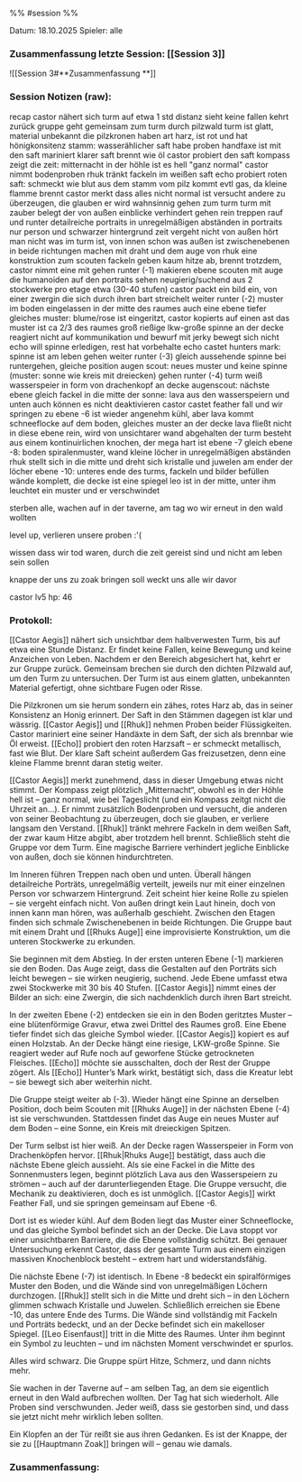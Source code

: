 %% #session %%

Datum: 18.10.2025
Spieler: alle

###  **Zusammenfassung letzte Session: [[Session 3]]**

![[Session 3#**Zusammenfassung **]]

###  **Session Notizen (raw):**
recap
castor nähert sich turm auf etwa 1 std distanz
sieht keine fallen
kehrt zurück
gruppe geht gemeinsam zum turm durch pilzwald
turm ist glatt, material unbekannt
die pilzkronen haben art harz, ist rot und hat hönigkonsitenz
stamm: wasserählicher saft
habe proben
handfaxe ist mit den saft mariniert
klarer saft brennt wie öl
castor probiert den saft
kompass zeigt die zeit: mitternacht
in der höhle ist es hell "ganz normal"
castor nimmt bodenproben
rhuk tränkt fackeln im weißen saft
echo probiert roten saft: schmeckt wie blut
aus dem stamm vom pilz kommt evtl gas, da kleine flamme brennt
castor merkt dass alles nicht normal ist
versucht andere zu überzeugen, die glauben er wird wahnsinnig
gehen zum turm
turm mit zauber belegt der von außen einblicke verhindert
gehen rein
treppen rauf und runter
detailreiche portraits in unregelmäßigen abständen
in portraits nur person und schwarzer hintergrund
zeit vergeht nicht
von außen hört man nicht was im turm ist, von innen schon was außen ist
zwischenebenen in beide richtungen
machen mit draht und dem auge von rhuk eine konstruktion zum scouten
fackeln geben kaum hitze ab, brennt trotzdem, castor nimmt eine mit
gehen runter (-1)
makieren ebene
scouten mit auge
die humanoiden auf den portraits sehen neugierig/suchend aus 
2 stockwerke pro etage etwa (30-40 stufen)
castor packt ein bild ein, von einer zwergin die sich durch ihren bart streichelt
weiter runter (-2)
muster im boden eingelassen in der mitte des raumes
auch eine ebene tiefer gleiches muster: blume/rose
ist eingeritzt, castor kopierts auf einen ast
das muster ist ca 2/3 des raumes groß
rießige lkw-große spinne an der decke
reagiert nicht auf kommunikation und bewurf mit jerky
bewegt sich nicht
echo will spinne erledigen, rest hat vorbehalte
echo castet hunters mark: spinne ist am leben
gehen weiter runter (-3)
gleich aussehende spinne bei runtergehen, gleiche position
augen scout: neues muster und keine spinne (muster: sonne wie kreis mit dreiecken)
gehen runter (-4)
turm weiß
wasserspeier in form von drachenkopf an decke
augenscout: nächste ebene gleich
fackel in die mitte der sonne: lava aus den wasserspeiern
und unten auch
können es nicht deaktivieren
castor castet feather fall und wir springen zu ebene -6
ist wieder angenehm kühl, aber lava kommt
schneeflocke auf dem boden, gleiches muster an der decke
lava fließt nicht in diese ebene rein, wird von unsichtarer wand abgehalten
der turm besteht aus einem kontinuirlichen knochen, der mega hart ist
ebene -7 gleich
ebene -8: boden spiralenmuster, wand kleine löcher in unregelmäßigen abständen
rhuk stellt sich in die mitte und dreht sich
kristalle und juwelen am ender der löcher
ebene -10: unteres ende des turms, fackeln und bilder befüllen wände komplett, die decke ist eine spiegel
leo ist in der mitte, unter ihm leuchtet ein muster und er verschwindet

sterben alle, wachen auf in der taverne, am tag wo wir erneut in den wald wollten

level up, verlieren unsere proben :'(

wissen dass wir tod waren, durch die zeit gereist sind und nicht am leben sein sollen

knappe der uns zu zoak bringen soll weckt uns alle wir davor

castor lv5 hp: 46 

###  **Protokoll:**

[[Castor Aegis]] nähert sich unsichtbar dem halbverwesten Turm, bis auf etwa eine Stunde Distanz. Er findet keine Fallen, keine Bewegung und keine Anzeichen von Leben. Nachdem er den Bereich abgesichert hat, kehrt er zur Gruppe zurück. Gemeinsam brechen sie durch den dichten Pilzwald auf, um den Turm zu untersuchen. Der Turm ist aus einem glatten, unbekannten Material gefertigt, ohne sichtbare Fugen oder Risse.

Die Pilzkronen um sie herum sondern ein zähes, rotes Harz ab, das in seiner Konsistenz an Honig erinnert. Der Saft in den Stämmen dagegen ist klar und wässrig. [[Castor Aegis]] und [[Rhuk]] nehmen Proben beider Flüssigkeiten. Castor mariniert eine seiner Handäxte in dem Saft, der sich als brennbar wie Öl erweist. [[Echo]] probiert den roten Harzsaft – er schmeckt metallisch, fast wie Blut. Der klare Saft scheint außerdem Gas freizusetzen, denn eine kleine Flamme brennt daran stetig weiter.

[[Castor Aegis]] merkt zunehmend, dass in dieser Umgebung etwas nicht stimmt. Der Kompass zeigt plötzlich „Mitternacht“, obwohl es in der Höhle hell ist – ganz normal, wie bei Tageslicht (und ein Kompass zeitgt nicht die Uhrzeit an...). Er nimmt zusätzlich Bodenproben und versucht, die anderen von seiner Beobachtung zu überzeugen, doch sie glauben, er verliere langsam den Verstand. [[Rhuk]] tränkt mehrere Fackeln in dem weißen Saft, der zwar kaum Hitze abgibt, aber trotzdem hell brennt. Schließlich steht die Gruppe vor dem Turm. Eine magische Barriere verhindert jegliche Einblicke von außen, doch sie können hindurchtreten.

Im Inneren führen Treppen nach oben und unten. Überall hängen detailreiche Porträts, unregelmäßig verteilt, jeweils nur mit einer einzelnen Person vor schwarzem Hintergrund. Zeit scheint hier keine Rolle zu spielen – sie vergeht einfach nicht. Von außen dringt kein Laut hinein, doch von innen kann man hören, was außerhalb geschieht. Zwischen den Etagen finden sich schmale Zwischenebenen in beide Richtungen. Die Gruppe baut mit einem Draht und [[Rhuks Auge]] eine improvisierte Konstruktion, um die unteren Stockwerke zu erkunden.

Sie beginnen mit dem Abstieg. In der ersten unteren Ebene (-1) markieren sie den Boden. Das Auge zeigt, dass die Gestalten auf den Porträts sich leicht bewegen – sie wirken neugierig, suchend. Jede Ebene umfasst etwa zwei Stockwerke mit 30 bis 40 Stufen. [[Castor Aegis]] nimmt eines der Bilder an sich: eine Zwergin, die sich nachdenklich durch ihren Bart streicht.

In der zweiten Ebene (-2) entdecken sie ein in den Boden geritztes Muster – eine blütenförmige Gravur, etwa zwei Drittel des Raumes groß. Eine Ebene tiefer findet sich das gleiche Symbol wieder. [[Castor Aegis]] kopiert es auf einen Holzstab. An der Decke hängt eine riesige, LKW-große Spinne. Sie reagiert weder auf Rufe noch auf geworfene Stücke getrockneten Fleisches. [[Echo]] möchte sie ausschalten, doch der Rest der Gruppe zögert. Als [[Echo]] Hunter’s Mark wirkt, bestätigt sich, dass die Kreatur lebt – sie bewegt sich aber weiterhin nicht.

Die Gruppe steigt weiter ab (-3). Wieder hängt eine Spinne an derselben Position, doch beim Scouten mit [[Rhuks Auge]] in der nächsten Ebene (-4) ist sie verschwunden. Stattdessen findet das Auge ein neues Muster auf dem Boden – eine Sonne, ein Kreis mit dreieckigen Spitzen.

Der Turm selbst ist hier weiß. An der Decke ragen Wasserspeier in Form von Drachenköpfen hervor. [[Rhuk|Rhuks Auge]] bestätigt, dass auch die nächste Ebene gleich aussieht. Als sie eine Fackel in die Mitte des Sonnenmusters legen, beginnt plötzlich Lava aus den Wasserspeiern zu strömen – auch auf der darunterliegenden Etage. Die Gruppe versucht, die Mechanik zu deaktivieren, doch es ist unmöglich. [[Castor Aegis]] wirkt Feather Fall, und sie springen gemeinsam auf Ebene -6.

Dort ist es wieder kühl. Auf dem Boden liegt das Muster einer Schneeflocke, und das gleiche Symbol befindet sich an der Decke. Die Lava stoppt vor einer unsichtbaren Barriere, die die Ebene vollständig schützt. Bei genauer Untersuchung erkennt Castor, dass der gesamte Turm aus einem einzigen massiven Knochenblock besteht – extrem hart und widerstandsfähig.

Die nächste Ebene (-7) ist identisch. In Ebene -8 bedeckt ein spiralförmiges Muster den Boden, und die Wände sind von unregelmäßigen Löchern durchzogen. [[Rhuk]] stellt sich in die Mitte und dreht sich – in den Löchern glimmen schwach Kristalle und Juwelen. Schließlich erreichen sie Ebene -10, das untere Ende des Turms. Die Wände sind vollständig mit Fackeln und Porträts bedeckt, und an der Decke befindet sich ein makelloser Spiegel. [[Leo Eisenfaust]] tritt in die Mitte des Raumes. Unter ihm beginnt ein Symbol zu leuchten – und im nächsten Moment verschwindet er spurlos.

Alles wird schwarz. Die Gruppe spürt Hitze, Schmerz, und dann nichts mehr.

Sie wachen in der Taverne auf – am selben Tag, an dem sie eigentlich erneut in den Wald aufbrechen wollten. Der Tag hat sich wiederholt. Alle Proben sind verschwunden. Jeder weiß, dass sie gestorben sind, und dass sie jetzt nicht mehr wirklich leben sollten.

Ein Klopfen an der Tür reißt sie aus ihren Gedanken. Es ist der Knappe, der sie zu [[Hauptmann Zoak]] bringen will – genau wie damals.

### **Zusammenfassung:**



